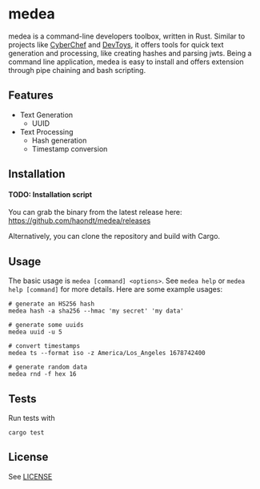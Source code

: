 # medea

medea is a command-line developers toolbox, written in Rust. Similar to projects like [CyberChef](https://github.com/gchq/CyberChef) and [DevToys](https://github.com/veler/DevToys), it offers tools for quick text generation and processing, like creating hashes and parsing jwts. Being a command line application, medea is easy to install and offers extension through pipe chaining and bash scripting.

## Features

- Text Generation
  - UUID
- Text Processing
  - Hash generation
  - Timestamp conversion

## Installation

#### TODO: Installation script

You can grab the binary from the latest release here: https://github.com/haondt/medea/releases

Alternatively, you can clone the repository and build with Cargo.

## Usage

The basic usage is `medea [command] <options>`. See `medea help` or `medea help [command]` for more details. Here are some example usages:

```shell
# generate an HS256 hash
medea hash -a sha256 --hmac 'my secret' 'my data'

# generate some uuids
medea uuid -u 5

# convert timestamps
medea ts --format iso -z America/Los_Angeles 1678742400

# generate random data
medea rnd -f hex 16
```

## Tests

Run tests with

```shell
cargo test
```

## License

See [LICENSE](./LICENSE)


